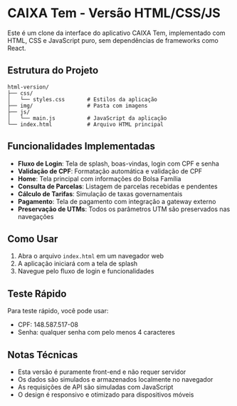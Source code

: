 # CAIXA Tem - Versão HTML/CSS/JS

Este é um clone da interface do aplicativo CAIXA Tem, implementado com HTML, CSS e JavaScript puro, sem dependências de frameworks como React.

## Estrutura do Projeto

```
html-version/
├── css/
│   └── styles.css       # Estilos da aplicação
├── img/                 # Pasta com imagens
├── js/
│   └── main.js          # JavaScript da aplicação
└── index.html           # Arquivo HTML principal
```

## Funcionalidades Implementadas

- **Fluxo de Login**: Tela de splash, boas-vindas, login com CPF e senha
- **Validação de CPF**: Formatação automática e validação de CPF
- **Home**: Tela principal com informações do Bolsa Família
- **Consulta de Parcelas**: Listagem de parcelas recebidas e pendentes
- **Cálculo de Tarifas**: Simulação de taxas governamentais
- **Pagamento**: Tela de pagamento com integração a gateway externo
- **Preservação de UTMs**: Todos os parâmetros UTM são preservados nas navegações

## Como Usar

1. Abra o arquivo `index.html` em um navegador web
2. A aplicação iniciará com a tela de splash
3. Navegue pelo fluxo de login e funcionalidades

## Teste Rápido

Para teste rápido, você pode usar:
- CPF: 148.587.517-08
- Senha: qualquer senha com pelo menos 4 caracteres

## Notas Técnicas

- Esta versão é puramente front-end e não requer servidor
- Os dados são simulados e armazenados localmente no navegador
- As requisições de API são simuladas com JavaScript
- O design é responsivo e otimizado para dispositivos móveis